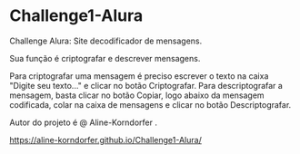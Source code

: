 # Challenge1-Alura
Challenge Alura: Site decodificador de mensagens.

Sua função é criptografar e descrever mensagens.
		

Para criptografar uma mensagem é preciso escrever o texto na caixa "Digite seu texto..." e clicar no botão Criptografar.
Para descriptografar a mensagem, basta clicar no botão Copiar, logo abaixo da mensagem codificada, colar na caixa de mensagens e clicar no botão Descriptografar.
		

Autor do projeto é @ Aline-Korndorfer .

https://aline-korndorfer.github.io/Challenge1-Alura/
